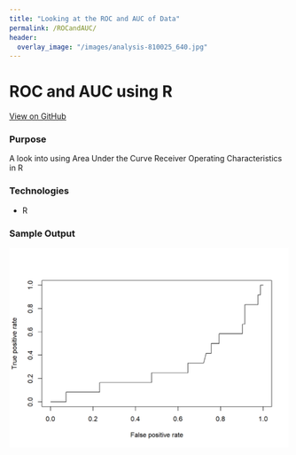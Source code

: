 ```yaml
---
title: "Looking at the ROC and AUC of Data"
permalink: /ROCandAUC/
header:
  overlay_image: "/images/analysis-810025_640.jpg"
---
```

# ROC and AUC using R
[View on GitHub](https://github.com/midumass/DSC-520/tree/master/10.2) 

### Purpose
A look into using Area Under the Curve Receiver Operating Characteristics in R

### Technologies
* R

### Sample Output
![Sample Image](images/DSC-520/ROC.png)